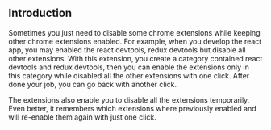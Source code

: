 ## Introduction

Sometimes you just need to disable some chrome extensions while keeping other chrome extensions enabled. For example, when you develop the react app, you may enabled the react devtools, redux devtools but disable all other extensions. With this extension, you create a category contained react devtools and redux devtools, then you can enable the extensions only in this category while disabled all the other extensions with one click. After done your job, you can go back with another click.

The extensions also enable you to disable all the extensions temporarily. Even better, it remembers which extensions where previously enabled and will re-enable them again with just one click.
